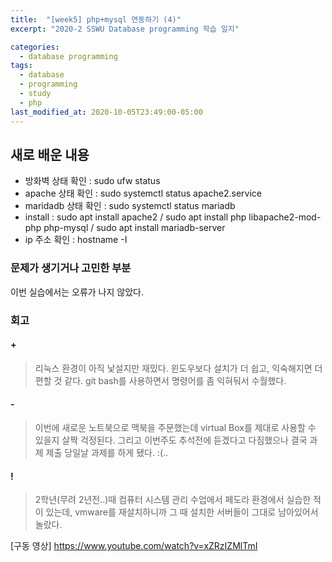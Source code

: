 ```yaml
---
title:  "[week5] php+mysql 연동하기 (4)"
excerpt: "2020-2 SSWU Database programming 학습 일지"

categories:
  - database programming
tags:
  - database
  - programming
  - study
  - php
last_modified_at: 2020-10-05T23:49:00-05:00
---
```



## 새로 배운 내용
- 방화벽 상태 확인 : sudo ufw status
- apache 상태 확인 : sudo systemctl status apache2.service
- maridadb 상태 확인 : sudo systemctl status mariadb
- install : sudo apt install apache2 / sudo apt install php libapache2-mod-php php-mysql / sudo apt install mariadb-server
- ip 주소 확인 : hostname -I

### 문제가 생기거나 고민한 부분
이번 실습에서는 오류가 나지 않았다.

### 회고
#### +
>  리눅스 환경이 아직 낯설지만 재밌다. 윈도우보다 설치가 더 쉽고, 익숙해지면 더 편할 것 같다. git bash를 사용하면서 명령어를 좀 익혀둬서 수월했다.
#### -
> 이번에 새로운 노트북으로 맥북을 주문했는데 virtual Box를 제대로 사용할 수 있을지 살짝 걱정된다. 그리고 이번주도 추석전에 듣겠다고 다짐했으나 결국 과제 제출 당일날 과제를 하게 됐다. :(..
#### !
> 2학년(무려 2년전..)때 컴퓨터 시스템 관리 수업에서 페도라 환경에서 실습한 적이 있는데, vmware를 재설치하니까 그 때 설치한 서버들이 그대로 남아있어서 놀랐다.

[구동 영상] https://www.youtube.com/watch?v=xZRzIZMlTmI 
